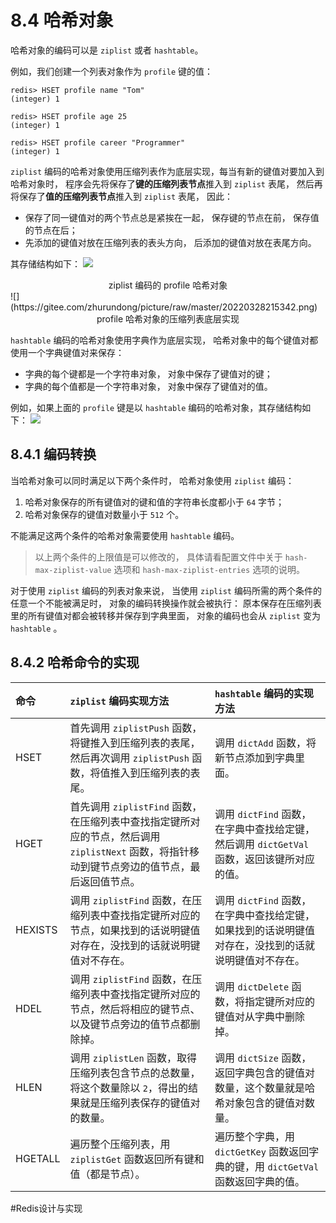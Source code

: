 # 8.4 哈希对象

哈希对象的编码可以是 `ziplist` 或者 `hashtable`。

例如，我们创建一个列表对象作为 `profile` 键的值：
```shell
redis> HSET profile name "Tom"
(integer) 1

redis> HSET profile age 25
(integer) 1

redis> HSET profile career "Programmer"
(integer) 1
```

`ziplist` 编码的哈希对象使用压缩列表作为底层实现，每当有新的键值对要加入到哈希对象时， 程序会先将保存了**键的压缩列表节点**推入到 `ziplist` 表尾， 然后再将保存了**值的压缩列表节点**推入到 `ziplist` 表尾， 因此：
- 保存了同一键值对的两个节点总是紧挨在一起， 保存键的节点在前， 保存值的节点在后；
- 先添加的键值对放在压缩列表的表头方向， 后添加的键值对放在表尾方向。

其存储结构如下：
![](https://gitee.com/zhurundong/picture/raw/master/20220328215014.png)
<center>ziplist 编码的 profile 哈希对象</center>
![](https://gitee.com/zhurundong/picture/raw/master/20220328215342.png)
<center>profile 哈希对象的压缩列表底层实现</center>

`hashtable` 编码的哈希对象使用字典作为底层实现， 哈希对象中的每个键值对都使用一个字典键值对来保存：
- 字典的每个键都是一个字符串对象， 对象中保存了键值对的键；
- 字典的每个值都是一个字符串对象， 对象中保存了键值对的值。

例如，如果上面的 `profile` 键是以 `hashtable` 编码的哈希对象，其存储结构如下：
![](https://gitee.com/zhurundong/picture/raw/master/20220328214538.png)

## 8.4.1 编码转换
当哈希对象可以同时满足以下两个条件时， 哈希对象使用 `ziplist` 编码：
1.  哈希对象保存的所有键值对的键和值的字符串长度都小于 `64` 字节；
2.  哈希对象保存的键值对数量小于 `512` 个。

不能满足这两个条件的哈希对象需要使用 `hashtable` 编码。

>以上两个条件的上限值是可以修改的， 具体请看配置文件中关于 `hash-max-ziplist-value` 选项和 `hash-max-ziplist-entries` 选项的说明。

对于使用 `ziplist` 编码的列表对象来说， 当使用 `ziplist` 编码所需的两个条件的任意一个不能被满足时， 对象的编码转换操作就会被执行： 原本保存在压缩列表里的所有键值对都会被转移并保存到字典里面， 对象的编码也会从 `ziplist` 变为 `hashtable` 。

## 8.4.2 哈希命令的实现
| 命令    | `ziplist` 编码实现方法                                                                                                                     | `hashtable` 编码的实现方法                                                                         |
|:------- |:------------------------------------------------------------------------------------------------------------------------------------------ |:-------------------------------------------------------------------------------------------------- |
| HSET    | 首先调用 `ziplistPush` 函数，将键推入到压缩列表的表尾，然后再次调用 `ziplistPush` 函数，将值推入到压缩列表的表尾。                           | 调用 `dictAdd` 函数，将新节点添加到字典里面。                                                        |
| HGET    | 首先调用 `ziplistFind` 函数，在压缩列表中查找指定键所对应的节点，然后调用 `ziplistNext` 函数，将指针移动到键节点旁边的值节点，最后返回值节点。 | 调用 `dictFind` 函数，在字典中查找给定键，然后调用 `dictGetVal` 函数，返回该键所对应的值。             |
| HEXISTS | 调用 `ziplistFind` 函数，在压缩列表中查找指定键所对应的节点，如果找到的话说明键值对存在，没找到的话就说明键值对不存在。                      | 调用 `dictFind` 函数，在字典中查找给定键，如果找到的话说明键值对存在，没找到的话就说明键值对不存在。 |
| HDEL    | 调用 `ziplistFind` 函数，在压缩列表中查找指定键所对应的节点，然后将相应的键节点、以及键节点旁边的值节点都删除掉。                            | 调用 `dictDelete` 函数，将指定键所对应的键值对从字典中删除掉。                                       |
| HLEN    | 调用 `ziplistLen` 函数，取得压缩列表包含节点的总数量，将这个数量除以 `2`，得出的结果就是压缩列表保存的键值对的数量。                          | 调用 `dictSize` 函数，返回字典包含的键值对数量，这个数量就是哈希对象包含的键值对数量。               |
| HGETALL | 遍历整个压缩列表，用 `ziplistGet` 函数返回所有键和值（都是节点）。                                                                           | 遍历整个字典，用 `dictGetKey` 函数返回字典的键，用 `dictGetVal` 函数返回字典的值。                     |

#Redis设计与实现 